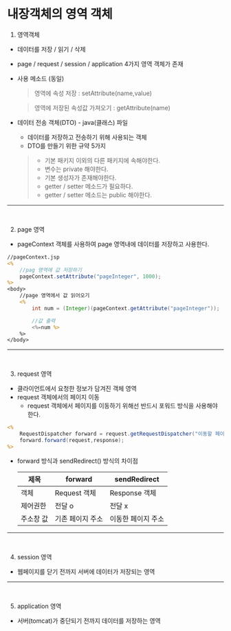 내장객체의 영역 객체
===
1. 영역객체
- 데이터를 저장 / 읽기 / 삭제   

- page / request / session / application 4가지 영역 객체가 존재

- 사용 메소드 (동일)
    > 영역에 속성 저장 : setAttribute(name,value)
    
    > 영역에 저장된 속성값 가져오기 : getAttribute(name)

- 데이터 전송 객체(DTO) - java(클래스) 파일
    - 데이터를 저장하고 전송하기 위해 사용되는 객체
    - DTO를 만들기 위한 규약 5가지
    >- 기본 패키지 이외의 다른 패키지에 속해야한다.
    >- 변수는 private 해야한다.
    >- 기본 생성자가 존재해야한다.
    >- getter / setter 메소드가 필요하다.
    >- getter / setter 메소드는 public 해야한다.  

*** 
<br>

2. page 영역
- pageContext 객체를 사용하여 page 영역내에 데이터를 저장하고 사용한다.
```jsp
//pageContext.jsp
<%  
    //pag 영역에 값 저장하기
    pageContext.setAttribute("pageInteger", 1000);
%>
<body>
    //page 영역에서 값 읽어오기
    <%
        int num = (Integer)(pageContext.getAttribute("pageInteger"));

        //값 출력
        <%=num %>
    %>
</body>
```

*** 
<br>

3. request 영역
- 클라이언트에서 요청한 정보가 담겨진 객체 영역
- request 객체에서의 페이지 이동
    - request 객체에서 페이지를 이동하기 위해선 반드시 포워드 방식을 사용해야 한다. 

```jsp
<%
    RequestDispatcher forward = request.getRequestDispatcher("이동할 페이지");
    forward.forward(request,response);
%>
```

- forward 방식과 sendRedirect() 방식의 차이점

    |제목| forward | sendRedirect|
    |------|---|---|
    |객체|Request 객체|Response 객체|
    |제어권한|전달 o|전달 x|
    |주소창 값|기존 페이지 주소|이동한 페이지 주소|

*** 
<br>

4. session 영역
- 웹페이지를 닫기 전까지 서버에 데이터가 저장되는 영역

*** 
<br>

5. application 영역
- 서버(tomcat)가 중단되기 전까지 데이터를 저장하는 영역
